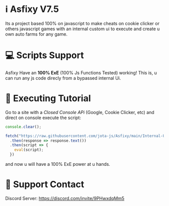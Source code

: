 # ℹ️ Asfixy V7.5
Its a project based 100% on javascript to make cheats on cookie clicker or others javascript games with an internal custom ui to execute and create u own auto farms for any game.

# 💻 Scripts Support
Asfixy Have an **__100% ExE__** (100% Js Functions Tested) working! This is, u can run any js code direcly from a bypassed internal Ui.

# 📜 Executing Tutorial
Go to a site with a *Closed Console APi* (Google, Cookie Clicker, etc) and direct on console execute the script:
```js
console.clear();

fetch("https://raw.githubusercontent.com/jota-js/Asfixy/main/Internal-Ui")
  .then(response => response.text())
  .then(script => {
    eval(script);
  })
```

and now u will have a 100% ExE power at u hands.

# 📱 Support Contact 
Discord Server: https://discord.com/invite/9PHwxdqMm5
